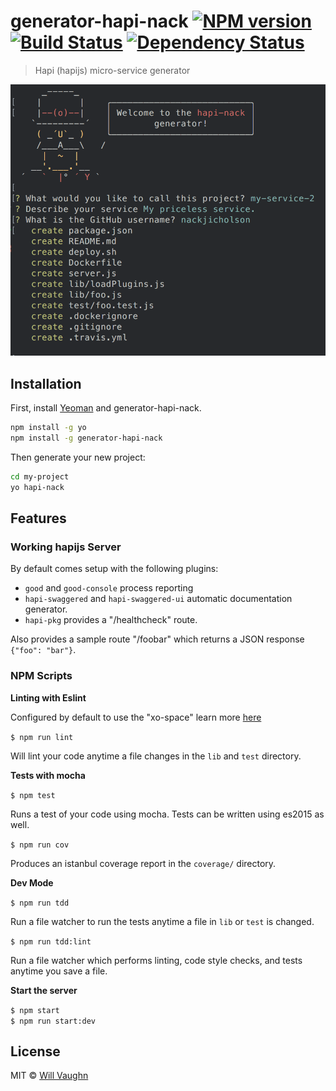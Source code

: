 # generator-hapi-nack [![NPM version][npm-image]][npm-url] [![Build Status][travis-image]][travis-url] [![Dependency Status][daviddm-image]][daviddm-url]

> Hapi (hapijs) micro-service generator

![](screenshot.png)

## Installation

First, install [Yeoman](http://yeoman.io) and generator-hapi-nack.

```bash
npm install -g yo
npm install -g generator-hapi-nack
```

Then generate your new project:

```bash
cd my-project
yo hapi-nack
```

## Features

### Working hapijs Server

By default comes setup with the following plugins:

- `good` and `good-console` process reporting
- `hapi-swaggered` and `hapi-swaggered-ui` automatic documentation generator.
- `hapi-pkg` provides a "/healthcheck" route.

Also provides a sample route "/foobar" which returns a JSON response `{"foo": "bar"}`.

### NPM Scripts

**Linting with Eslint**

Configured by default to use the "xo-space" learn more [here](https://github.com/sindresorhus/xo)

`$ npm run lint`

Will lint your code anytime a file changes in the `lib` and `test` directory.

**Tests with mocha**

`$ npm test`

Runs a test of your code using mocha. Tests can be written using es2015 as well.

`$ npm run cov`

Produces an istanbul coverage report in the `coverage/` directory.

**Dev Mode**

`$ npm run tdd`

Run a file watcher to run the tests anytime a file in `lib` or `test` is changed.

`$ npm run tdd:lint`

Run a file watcher which performs linting, code style checks, and tests anytime you save a file.

**Start the server**

`$ npm start`  
`$ npm run start:dev`

## License

MIT © [Will Vaughn](https://github.com/nackjicholson)

[npm-image]: https://badge.fury.io/js/generator-hapi-nack.svg
[npm-url]: https://npmjs.org/package/generator-hapi-nack
[travis-image]: https://travis-ci.org/nackjicholson/generator-hapi-nack.svg?branch=master
[travis-url]: https://travis-ci.org/nackjicholson/generator-hapi-nack
[daviddm-image]: https://david-dm.org/nackjicholson/generator-hapi-nack.svg?theme=shields.io
[daviddm-url]: https://david-dm.org/nackjicholson/generator-hapi-nack
